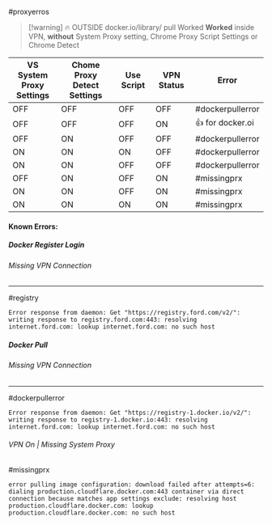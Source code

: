 #proxyerros


>[!warning] 🔥 OUTSIDE docker.io/library/ pull Worked
>**Worked** inside VPN, **without** System Proxy setting, Chrome Proxy Script Settings or Chrome Detect 

| **VS System <br>Proxy Settings** | **Chome <br>Proxy Detect Settings** | Use Script | **VPN Status** | Error            |
| -------------------------------- | ----------------------------------- | ---------- | -------------- | ---------------- |
| OFF                              | OFF                                 | OFF        | OFF            | #dockerpullerror |
| OFF                              | OFF                                 | OFF        | ON             | 👍 for docker.oi |
| OFF                              | ON                                  | OFF        | OFF            | #dockerpullerror |
| ON                               | ON                                  | ON         | OFF            | #dockerpullerror |
| ON                               | ON                                  | OFF        | OFF            | #dockerpullerror |
| OFF                              | ON                                  | OFF        | ON             | #missingprx      |
| ON                               | ON                                  | OFF        | ON             | #missingprx      |
| ON                               | ON                                  | ON         | ON             | #missingprx      |


#### Known Errors:

##### Docker Register Login

###### Missing VPN Connection
---
#registry

```
Error response from daemon: Get "https://registry.ford.com/v2/": writing response to registry.ford.com:443: resolving internet.ford.com: lookup internet.ford.com: no such host
```


##### Docker Pull

###### Missing VPN Connection
---
#dockerpullerror

```
Error response from daemon: Get "https://registry-1.docker.io/v2/": writing response to registry-1.docker.io:443: resolving internet.ford.com: lookup internet.ford.com: no such host
```

###### VPN On | Missing System Proxy
#missingprx 

```
error pulling image configuration: download failed after attempts=6: dialing production.cloudflare.docker.com:443 container via direct connection because matches app settings exclude: resolving host production.cloudflare.docker.com: lookup production.cloudflare.docker.com: no such host
```




